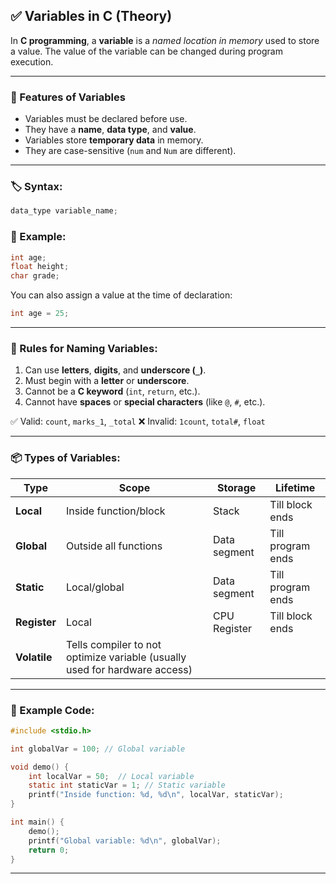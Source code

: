 ## ✅ Variables in C (Theory)

In **C programming**, a **variable** is a *named location in memory* used to store a value. The value of the variable can be changed during program execution.

---

### 🧠 Features of Variables

* Variables must be declared before use.
* They have a **name**, **data type**, and **value**.
* Variables store **temporary data** in memory.
* They are case-sensitive (`num` and `Num` are different).

---

### 🏷️ Syntax:

```c
data_type variable_name;
```

### 🧪 Example:

```c
int age;
float height;
char grade;
```

You can also assign a value at the time of declaration:

```c
int age = 25;
```

---

### 🧾 Rules for Naming Variables:

1. Can use **letters**, **digits**, and **underscore (`_`)**.
2. Must begin with a **letter** or **underscore**.
3. Cannot be a **C keyword** (`int`, `return`, etc.).
4. Cannot have **spaces** or **special characters** (like `@`, `#`, etc.).

✅ Valid: `count`, `marks_1`, `_total`
❌ Invalid: `1count`, `total#`, `float`

---

### 📦 Types of Variables:

| Type         | Scope                                                                      | Storage      | Lifetime          |
| ------------ | -------------------------------------------------------------------------- | ------------ | ----------------- |
| **Local**    | Inside function/block                                                      | Stack        | Till block ends   |
| **Global**   | Outside all functions                                                      | Data segment | Till program ends |
| **Static**   | Local/global                                                               | Data segment | Till program ends |
| **Register** | Local                                                                      | CPU Register | Till block ends   |
| **Volatile** | Tells compiler to not optimize variable (usually used for hardware access) |              |                   |

---

### 📘 Example Code:

```c
#include <stdio.h>

int globalVar = 100; // Global variable

void demo() {
    int localVar = 50;  // Local variable
    static int staticVar = 1; // Static variable
    printf("Inside function: %d, %d\n", localVar, staticVar);
}

int main() {
    demo();
    printf("Global variable: %d\n", globalVar);
    return 0;
}
```

---
